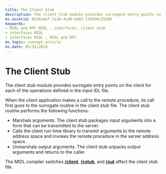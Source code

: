 ```yaml
---
title: The Client Stub
description: The client stub module provides surrogate entry points on the client for each of the operations defined in the input IDL file.
ms.assetid: 6b16a4ef-fa18-4cd0-b483-1365b8c2528b
keywords:
- MIDL and RPC MIDL , interfaces, client stub
- interfaces MIDL
- interfaces MIDL , MIDL and RPC
ms.topic: concept-article
ms.date: 05/31/2018
---
```


# The Client Stub

The client stub module provides surrogate entry points on the client for each of the operations defined in the input IDL file.

When the client application makes a call to the remote procedure, its call first goes to the surrogate routine in the client stub file. The client stub routine performs the following functions:

-   Marshals arguments. The client stub packages input arguments into a form that can be transmitted to the server.
-   Calls the client run-time library to transmit arguments to the remote address space and invokes the remote procedure in the server address space.
-   Unmarshals output arguments. The client stub unpacks output arguments and returns to the caller.

The MIDL compiler switches [**/client**](-client.md), [**/cstub**](-cstub.md), and [**/out**](-out.md) affect the client stub file.

 

 





